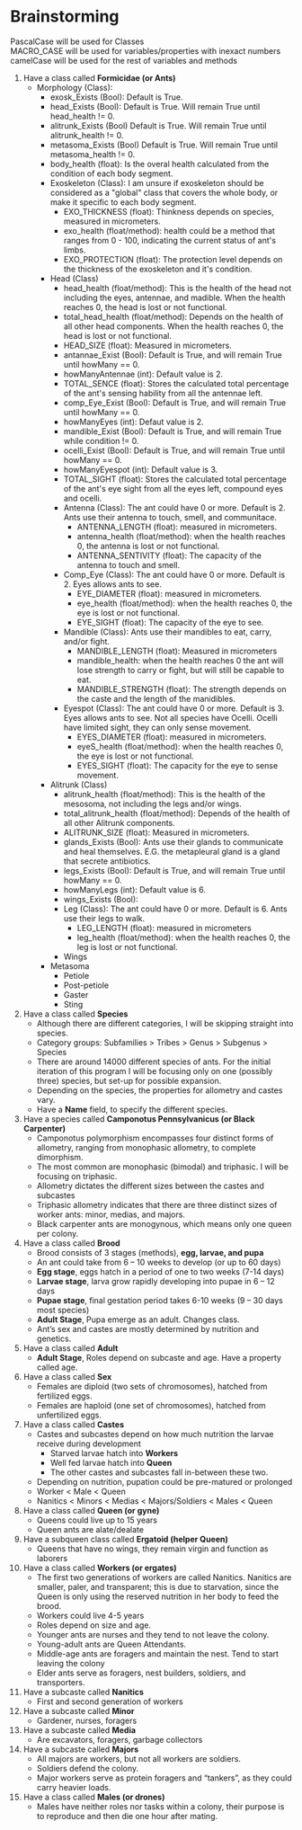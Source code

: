 # Brainstorming
<p>
PascalCase will be used for Classes<br>
MACRO_CASE will be used for variables/properties with inexact numbers<br>
camelCase will be used for the rest of variables and methods<br>
</p>

1. Have a class called **Formicidae (or Ants)**
    - Morphology (Class):
        - exosk_Exists (Bool): Default is True.
        - head_Exists (Bool): Default is True. Will remain True until head_health != 0.
        - alitrunk_Exists (Bool) Default is True. Will remain True until alitrunk_health != 0.
        - metasoma_Exists (Bool) Default is True. Will remain True until metasoma_health != 0.
        - body_health (float): Is the overal health calculated from the condition of each body segment.
	    - Exoskeleton (Class): I am unsure if exoskeleton should be considered as a "global" class that covers the whole body, or make it specific to each body segment.
            - EXO_THICKNESS (float): Thinkness depends on species, measured in micrometers.
            - exo_health (float/method): health could be a method that ranges from 0 - 100, indicating the current status of ant's limbs.
            - EXO_PROTECTION (float): The protection level depends on the thickness of the exoskeleton and it's condition.
        - Head (Class)
            - head_health (float/method): This is the health of the head not including the eyes, antennae, and madible. When the health reaches 0, the head is lost or not functional.
            - total_head_health (float/method): Depends on the health of all other head components. When the health reaches 0, the head is lost or not functional.
            - HEAD_SIZE (float): Measured in micrometers.
            - antannae_Exist (Bool): Default is True, and will remain True until howMany == 0.
            - howManyAntennae (int): Default value is 2.
            - TOTAL_SENCE (float): Stores the calculated total percentage of the ant's sensing hability from all the antennae left.
            - comp_Eye_Exist (Bool): Default is True, and will remain True until howMany == 0.
            - howManyEyes (int): Defaut value is 2.
            - mandible_Exist (Bool): Default is True, and will remain True while condition != 0.
            - ocelli_Exist (Bool): Default is True, and will remain True until howMany == 0.
            - howManyEyespot (int): Default value is 3.
            - TOTAL_SIGHT (float): Stores the calculated total percentage of the ant's eye sight from all the eyes left, compound eyes and ocelli.
            - Antenna (Class): The ant could have 0 or more. Default is 2. Ants use their antenna to touch, smell, and communitace.
                - ANTENNA_LENGTH (float): measured in micrometers.
                - antenna_health (float/method): when the health reaches 0, the antenna is lost or not functional.
                - ANTENNA_SENTIVITY (float): The capacity of the antenna to touch and smell.
            - Comp_Eye (Class): The ant could have 0 or more. Default is 2. Eyes allows ants to see.
                - EYE_DIAMETER (float): measured in micrometers.
                - eye_health (float/method): when the health reaches 0, the eye is lost or not functional.
                - EYE_SIGHT (float): The capacity of the eye to see.
            - Mandible (Class): Ants use their mandibles to eat, carry, and/or fight.
                - MANDIBLE_LENGTH (float): Measured in micrometers
                - mandible_health: when the health reaches 0 the ant will lose strength to carry or fight, but will still be capable to eat.
                - MANDIBLE_STRENGTH (float): The strength depends on the caste and the length of the manidibles.
            - Eyespot (Class): The ant could have 0 or more. Default is 3. Eyes allows ants to see. Not all species have Ocelli. Ocelli have limited sight, they can only sense movement.
                - EYES_DIAMETER (float): measured in micrometers.
                - eyeS_health (float/method): when the health reaches 0, the eye is lost or not functional.
                - EYES_SIGHT (float): The capacity for the eye to sense movement.
        - Alitrunk (Class)
            - alitrunk_health (float/method): This is the health of the mesosoma, not including the legs and/or wings.
            - total_alitrunk_health (float/method): Depends of the health of all other Alitrunk components.
            - ALITRUNK_SIZE (float): Measured in micrometers.
            - glands_Exists (Bool): Ants use their glands to communicate and heal themselves. E.G. the metapleural gland is a gland that secrete antibiotics.
            - legs_Exists (Bool): Default is True, and will remain True until howMany == 0.
            - howManyLegs (int): Default value is 6.
            - wings_Exists (Bool): 
            - Leg (Class): The ant could have 0 or more. Default is 6. Ants use their legs to walk.
                - LEG_LENGTH (float): measured in micrometers
                - leg_health (float/method): when the health reaches 0, the leg is lost or not functional.
            - Wings
        - Metasoma
            - Petiole
            - Post-petiole
            - Gaster
            - Sting
2. Have a class called **Species**
    - Although there are different categories, I will be skipping straight into species.
    - Category groups: Subfamilies > Tribes > Genus > Subgenus > Species
    - There are around 14000 different species of ants. For the initial iteration of this program I will be focusing only on one (possibly three) species, but set-up for possible expansion.
    - Depending on the species, the properties for allometry and castes vary.
    - Have a **Name** field, to specify the different species.
3. Have a species called **Camponotus Pennsylvanicus (or Black Carpenter)**
    - Camponotus polymorphism encompasses four distinct forms of allometry, ranging from monophasic allometry, to complete dimorphism.
    - The most common are monophasic (bimodal) and triphasic. I will be focusing on triphasic.
    - Allometry dictates the different sizes between the castes and subcastes
    - Triphasic allometry indicates that there are three distinct sizes of worker ants: minor, medias, and majors.
    - Black carpenter ants are monogynous, which means only one queen per colony.
4. Have a class called **Brood**
    - Brood consists of 3 stages (methods), **egg, larvae, and pupa**
    - An ant could take from 6 – 10 weeks to develop (or up to 60 days)
    - **Egg stage**, eggs hatch in a period of one to two weeks (7-14 days)
    - **Larvae stage**, larva grow rapidly developing into pupae in 6 – 12 days
    - **Pupae stage**, final gestation period takes 6-10 weeks (9 – 30 days most species)
    - **Adult Stage**, Pupa emerge as an adult. Changes class.
    - Ant’s sex and castes are mostly determined by nutrition and genetics.
5. Have a class called **Adult**
    - **Adult Stage**, Roles depend on subcaste and age. Have a property called age.
6. Have a class called **Sex**
    - Females are diploid (two sets of chromosomes), hatched from fertilized eggs.
    - Females are haploid (one set of chromosomes), hatched from unfertilized eggs.
7. Have a class called **Castes**
    - Castes and subcastes depend on how much nutrition the larvae receive during development
        - Starved larvae hatch into **Workers**
        - Well fed larvae hatch into **Queen**
        - The other castes and subcastes fall in-between these two.
    - Depending on nutrition, pupation could be pre-matured or prolonged
    - Worker < Male < Queen
    - Nanitics < Minors < Medias < Majors/Soldiers < Males < Queen
8. Have a class called **Queen (or gyne)**
    - Queens could live up to 15 years
    - Queen ants are alate/dealate
9. Have a subqueen class called **Ergatoid (helper Queen)**
    - Queens that have no wings, they remain virgin and function as laborers
10. Have a class called **Workers (or ergates)**
    - The first two generations of workers are called Nanitics. Nanitics are smaller, paler, and transparent; this is due to starvation, since the Queen is only using the reserved nutrition in her body to feed the brood.
    - Workers could live 4-5 years
    - Roles depend on size and age.
    - Younger ants are nurses and they tend to not leave the colony.
    - Young-adult ants are Queen Attendants.
    - Middle-age ants are foragers and maintain the nest. Tend to start leaving the colony
    - Elder ants serve as foragers, nest builders, soldiers, and transporters.
11. Have a subcaste called **Nanitics**
    - First and second generation of workers
12. Have a subcaste called **Minor**
    - Gardener, nurses, foragers
13. Have a subcaste called **Media**
    - Are excavators, foragers, garbage collectors
14. Have a subcaste called **Majors**
    - All majors are workers, but not all workers are soldiers.
    - Soldiers defend the colony.
    - Major workers serve as protein foragers and “tankers”, as they could carry heavier loads.
15. Have a class called **Males (or drones)**
    - Males have neither roles nor tasks within a colony, their purpose is to reproduce and then die one hour after mating.
